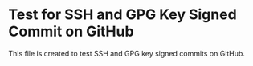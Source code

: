 # Test for SSH and GPG Key Signed Commit on GitHub

This file is created to test SSH and GPG key signed commits on GitHub.
